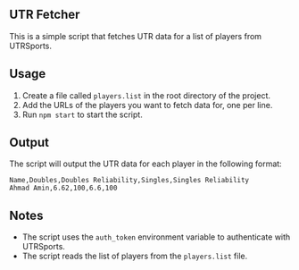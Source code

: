 ## UTR Fetcher

This is a simple script that fetches UTR data for a list of players from UTRSports.

## Usage

1. Create a file called `players.list` in the root directory of the project.
2. Add the URLs of the players you want to fetch data for, one per line.
3. Run `npm start` to start the script.

## Output

The script will output the UTR data for each player in the following format:

```
Name,Doubles,Doubles Reliability,Singles,Singles Reliability
Ahmad Amin,6.62,100,6.6,100
```

## Notes

- The script uses the `auth_token` environment variable to authenticate with UTRSports.
- The script reads the list of players from the `players.list` file.